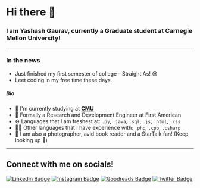 # Hi there 👋

### I am Yashash Gaurav, currently a Graduate student at Carnegie Mellon University!

---

### In the news

- Just finished my first semester of college - Straight As! 😎
- Leet coding in my free time these days.

##### Bio

- 🏢 I'm currently studying at **[CMU](https://www.cmu.edu/)**
- 🥼 Formally a Research and Development Engineer at First American
- ⚙️ Languages that I am freshest at: `.py`, `.java`, `.sql`, `.js`, `.html`, `.css` 
- 👩‍💻 Other languages that I have experience with: `.php`, `.cpp`, `.csharp`
- 📸 I am also a photographer, avid book reader and a StarTalk fan! (Keep looking up 🌟)

---

## Connect with me on socials!


[![Linkedin Badge](https://img.shields.io/badge/-yashashgaurav-blue?style=flate&logo=Linkedin&logoColor=white&link=https://www.linkedin.com/in/yashashgaurav/)](https://www.linkedin.com/in/yashashgaurav) 
[![Instagram Badge](https://img.shields.io/badge/-ek__akela__raahi-blueviolet?style=flat&logo=instagram&logoColor=white&link=https://www.instagram.com/ek_akela_raahi/)](https://www.instagram.com/ek_akela_raahi) 
[![Goodreads Badge](https://img.shields.io/badge/-Yashash_Gaurav-orange?style=flat&logo=goodreads&logoColor=brown&link=https://www.goodreads.com/user/show/8281000-yashash-gaurav)](https://www.goodreads.com/user/show/8281000-yashash-gaurav) 
[![Twitter Badge](https://img.shields.io/twitter/follow/yashashgaurav?style=social)](https://twitter.com/yashashgaurav)